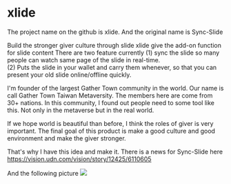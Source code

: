 # xlide
The project name on the github is xlide. 
And the original name is Sync-Slide 

Build the stronger giver culture through slide
xlide give the add-on function for slide content
There are two feature currently
(1) sync the slide so many people can watch same page of the slide in real-time.  
(2) Puts the slide in your wallet and carry them whenever, 
so that you can present your old slide online/offline quickly.   


I'm founder of the largest Gather Town community in the world. 
Our name is call Gather Town Taiwan Metaversity. 
The members here are come from 30+ nations. 
In this community, I found out people need to some tool like this. 
Not only in the metaverse but in the real world.


If we hope world is beautiful than before,
I think the roles of giver is very important. 
The final goal of this product is make a good 
culture and good environment and make the giver stronger.


That's why I have this idea and make it.
There is a news for Sync-Slide here
https://vision.udn.com/vision/story/12425/6110605

And the following picture
![](https://i.imgur.com/gpPwK5N.png)



